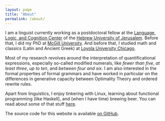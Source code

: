 ```yaml
---
layout: page
title: "About"
permalink: /about/
---
```


I am a linguist currently working as a postdoctoral fellow at the [Language,
Logic, and Cognition Center][llcc] of the [Hebrew University of
Jerusalem][huji]. Before that, I did my PhD at [McGill University][mcgill]. And
before that, I studied math and classics (Latin and Ancient Greek) at [Loyola
University Chicago][luc].

[llcc]: https://scholars.huji.ac.il/llcc
[huji]: https://new.huji.ac.il/
[mcgill]: https://www.mcgill.ca/
[luc]: http://www.luc.edu/

Most of my research revolves around the interpretation of quantificational
expressions, especially so-called modified numerals, like *fewer than five*,
*at least three*, *up to ten*, and *between four and six*. I am also interested
in the formal properties of formal grammars and have worked in particular on
the differences in generative capacity between Optimality Theory and ordered
rewrite rules.

Apart from linguistics, I enjoy tinkering with Linux, learning about functional
programming (like Haskell), and (when I have time) brewing beer. You can read
about some of that stuff [here](/blog/).

The source code for this website is available [on GitHub][repo].

[me-gh]: https://github.com/brianbuccola
[repo]: https://github.com/brianbuccola/brianbuccola.github.io
